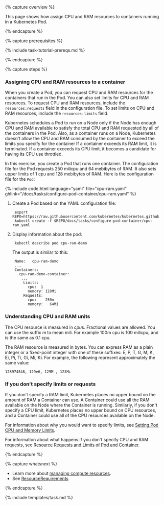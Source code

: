 ---
---

{% capture overview %}

This page shows how assign CPU and RAM resources to containers running
in a Kubernetes Pod.

{% endcapture %}


{% capture prerequisites %}

{% include task-tutorial-prereqs.md %}

{% endcapture %}


{% capture steps %}

### Assigning CPU and RAM resources to a container

When you create a Pod, you can request CPU and RAM resources for the containers
that run in the Pod. You can also set limits for CPU and RAM resources. To
request CPU and RAM resources, include the `resources:requests` field in the
configuration file. To set limits on CPU and RAM resources, include the
`resources:limits` field.

Kubernetes schedules a Pod to run on a Node only if the Node has enough CPU and
RAM available to satisfy the total CPU and RAM requested by all of the
containers in the Pod. Also, as a container runs on a Node, Kubernetes doesn't
allow the CPU and RAM consumed by the container to exceed the limits you specify
for the container If a container exceeds its RAM limit, it is terminated. If a
container exceeds its CPU limit, it becomes a candidate for having its CPU use
throttled.

In this exercise, you create a Pod that runs one container. The configuration
file for the Pod requests 250 milicpu and 64 mebibytes of RAM. It also sets
upper limits of 1 cpu and 128 mebibytes of RAM. Here is the configuration file
for the `Pod`:

{% include code.html language="yaml" file="cpu-ram.yaml" ghlink="/docs/tasks/configure-pod-container/cpu-ram.yaml" %}

1. Create a Pod based on the YAML configuration file:

        export REPO=https://raw.githubusercontent.com/kubernetes/kubernetes.github.io/master
        kubectl create -f $REPO/docs/tasks/configure-pod-container/cpu-ram.yaml

1. Display information about the pod:

        kubectl describe pod cpu-ram-demo

    The output is similar to this:

        Name:   cpu-ram-demo
        ...
        Containers:
          cpu-ram-demo-container:
           ...
            Limits:
              cpu:  1
              memory: 128Mi
            Requests:
              cpu:    250m
              memory:   64Mi

### Understanding CPU and RAM units

The CPU resource is measured in *cpu*s. Fractional values are allowed. You can
use the suffix *m* to mean mili. For example 100m cpu is 100 milicpu, and is
the same as 0.1 cpu.

The RAM resource is measured in bytes. You can express RAM as a plain integer
or a fixed-point integer with one of these suffixes: E, P, T, G, M, K, Ei, Pi,
Ti, Gi, Mi, Ki. For example, the following represent approximately the same value:

    128974848, 129e6, 129M , 123Mi

### If you don't specify limits or requests

If you don't specify a RAM limit, Kubernetes places no upper bound on the
amount of RAM a Container can use. A Container could use all the RAM
available on the Node where the Container is running. Similarly, if you don't
specify a CPU limit, Kubernetes places no upper bound on CPU resources, and a
Container could use all of the CPU resources available on the Node.

For information about why you would want to specify limits, see
[Setting Pod CPU and Memory Limits](/docs/admin/limitrange/).

For information about what happens if you don't specify CPU and RAM requests, see
[Resource Requests and Limits of Pod and Container](/docs/user-guide/compute-resources/).

{% endcapture %}

{% capture whatsnext %}

* Learn more about [managing compute resources](/docs/user-guide/compute-resources/).
* See [ResourceRequirements](/docs/api-reference/v1/definitions/#_v1_resourcerequirements).

{% endcapture %}


{% include templates/task.md %}

